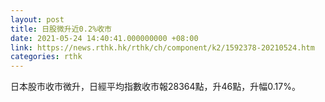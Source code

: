```yaml
---
layout: post
title: 日股微升近0.2%收市
date: 2021-05-24 14:40:41.000000000 +08:00
link: https://news.rthk.hk/rthk/ch/component/k2/1592378-20210524.htm
categories: rthk
---
```


日本股市收市微升，日經平均指數收市報28364點，升46點，升幅0.17%。
